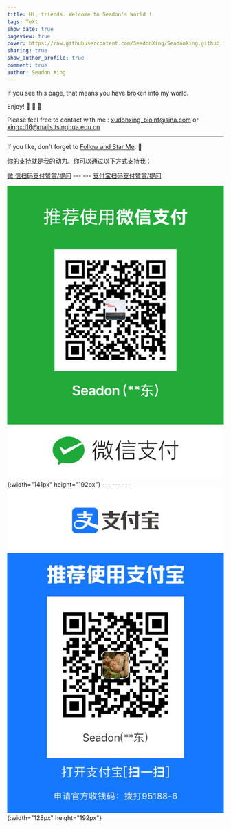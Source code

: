 ```yaml
---
title: Hi, friends. Welcome to Seadon's World !
tags: TeXt
show_date: true
pageview: true
cover: https://raw.githubusercontent.com/SeadonXing/SeadonXing.github.io/master/docs/assets/images/image.jpg
sharing: true
show_author_profile: true
comment: true
author: Seadon Xing
---
```


If you see this page, that means you have broken into my world. 

Enjoy! :ghost: :ghost: :ghost:

Please feel free to contact with me : <xudonxing_bioinf@sina.com> or <xingxd16@mails.tsinghua.edu.cn>

<!--more-->

---

If you like, don't forget to [Follow and Star Me](https://github.com/SeadonXing?tab=stars). :star2:

你的支持就是我的动力。你可以通过以下方式支持我：

[微  信扫码支付赞赏/提问](https://cloud.tsinghua.edu.cn/f/c194e6fe98a64ad3aff5/) --- --- [支付宝扫码支付赞赏/提问](https://cloud.tsinghua.edu.cn/f/ba13a434e9b8451e9685/)

![微信扫码支付赞赏](https://raw.githubusercontent.com/SeadonXing/SeadonXing.github.io/master/docs/assets/images/Wechat.jpg "Image@141x192"){:width="141px" height="192px"} --- --- --- ![支付宝扫码支付赞赏](https://raw.githubusercontent.com/SeadonXing/SeadonXing.github.io/master/docs/assets/images/Alipay.jpg "Image@128x192"){:width="128px" height="192px"}
